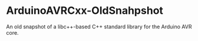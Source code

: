 # ArduinoAVRCxx-OldSnahpshot
An old snapshot of a libc++-based C++ standard library for the Arduino AVR core.

